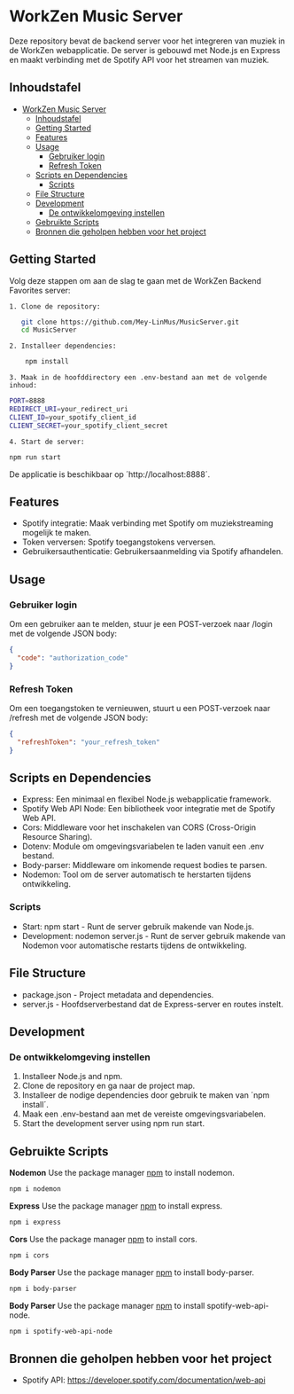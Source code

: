 # WorkZen Music Server

Deze repository bevat de backend server voor het integreren van muziek in de WorkZen webapplicatie. De server is gebouwd met Node.js en Express en maakt verbinding met de Spotify API voor het streamen van muziek.

## Inhoudstafel

- [WorkZen Music Server](#workzen-music-server)
  - [Inhoudstafel](#inhoudstafel)
  - [Getting Started](#getting-started)
  - [Features](#features)
  - [Usage](#usage)
    - [Gebruiker login](#gebruiker-login)
    - [Refresh Token](#refresh-token)
  - [Scripts en Dependencies](#scripts-en-dependencies)
    - [Scripts](#scripts)
  - [File Structure](#file-structure)
  - [Development](#development)
    - [De ontwikkelomgeving instellen](#de-ontwikkelomgeving-instellen)
  - [Gebruikte Scripts](#gebruikte-scripts)
  - [Bronnen die geholpen hebben voor het project](#bronnen-die-geholpen-hebben-voor-het-project)

## Getting Started

Volg deze stappen om aan de slag te gaan met de WorkZen Backend Favorites server:

    1. Clone de repository:

```bash
   git clone https://github.com/Mey-LinMus/MusicServer.git
   cd MusicServer
```

    2. Installeer dependencies:

```bash
    npm install
```

    3. Maak in de hoofddirectory een .env-bestand aan met de volgende inhoud:

```bash
PORT=8888
REDIRECT_URI=your_redirect_uri
CLIENT_ID=your_spotify_client_id
CLIENT_SECRET=your_spotify_client_secret

```

    4. Start de server:

```bash
npm run start
```

De applicatie is beschikbaar op ´http://localhost:8888´.

## Features

- Spotify integratie: Maak verbinding met Spotify om muziekstreaming mogelijk te maken.
- Token verversen: Spotify toegangstokens verversen.
- Gebruikersauthenticatie: Gebruikersaanmelding via Spotify afhandelen.

## Usage

### Gebruiker login

Om een gebruiker aan te melden, stuur je een POST-verzoek naar /login met de volgende JSON body:

```json
{
  "code": "authorization_code"
}
```

### Refresh Token

Om een toegangstoken te vernieuwen, stuurt u een POST-verzoek naar /refresh met de volgende JSON body:

```json
{
  "refreshToken": "your_refresh_token"
}
```

## Scripts en Dependencies

- Express: Een minimaal en flexibel Node.js webapplicatie framework.
- Spotify Web API Node: Een bibliotheek voor integratie met de Spotify Web API.
- Cors: Middleware voor het inschakelen van CORS (Cross-Origin Resource Sharing).
- Dotenv: Module om omgevingsvariabelen te laden vanuit een .env bestand.
- Body-parser: Middleware om inkomende request bodies te parsen.
- Nodemon: Tool om de server automatisch te herstarten tijdens ontwikkeling.

### Scripts

- Start: npm start - Runt de server gebruik makende van Node.js.
- Development: nodemon server.js - Runt de server gebruik makende van Nodemon voor automatische restarts tijdens de ontwikkeling.

## File Structure

- package.json - Project metadata and dependencies.
- server.js - Hoofdserverbestand dat de Express-server en routes instelt.

## Development

### De ontwikkelomgeving instellen

1. Installeer Node.js and npm.
2. Clone de repository en ga naar de project map.
3. Installeer de nodige dependencies door gebruik te maken van ´npm install´.
4. Maak een .env-bestand aan met de vereiste omgevingsvariabelen.
5. Start the development server using npm run start.

## Gebruikte Scripts

**Nodemon**
Use the package manager [npm](https://www.npmjs.com/package/nodemon) to install nodemon.

```bash
npm i nodemon
```

**Express**
Use the package manager [npm](https://www.npmjs.com/package/express) to install express.

```bash
npm i express
```

**Cors**
Use the package manager [npm](https://www.npmjs.com/package/cors) to install cors.

```bash
npm i cors
```

**Body Parser**
Use the package manager [npm](https://www.npmjs.com/package/body-parser) to install body-parser.

```bash
npm i body-parser
```

**Body Parser**
Use the package manager [npm](https://www.npmjs.com/package/spotify-web-api-node) to install spotify-web-api-node.

```bash
npm i spotify-web-api-node
```

## Bronnen die geholpen hebben voor het project

- Spotify API: https://developer.spotify.com/documentation/web-api


